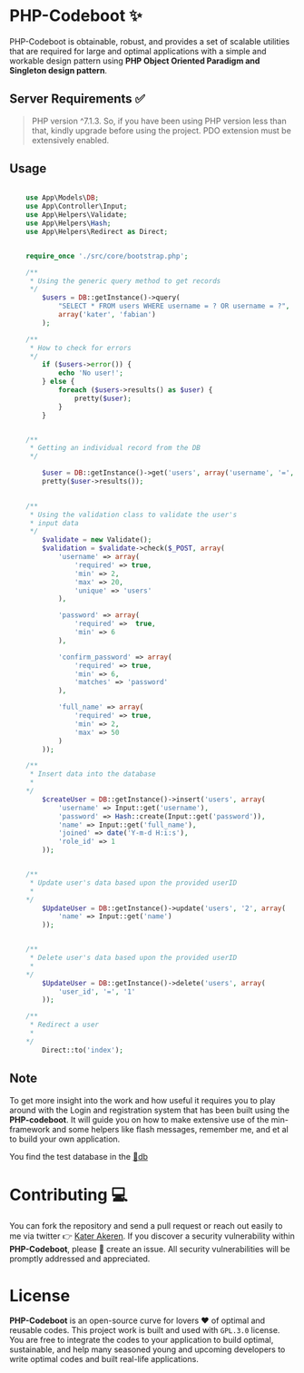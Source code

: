 # PHP-Codeboot :sparkles:

PHP-Codeboot is obtainable, robust, and provides a set of scalable utilities that are required for large and optimal applications with a simple and workable design pattern using **PHP Object Oriented Paradigm and Singleton design pattern**.

## Server Requirements :white_check_mark:
> PHP version ^7.1.3. So, if you have been using PHP version less than that, kindly upgrade before using the project. PDO extension must be extensively enabled.

## Usage 

```PHP
	
	use App\Models\DB;
	use App\Controller\Input;
	use App\Helpers\Validate;
	use App\Helpers\Hash;
	use App\Helpers\Redirect as Direct;


	require_once './src/core/bootstrap.php';

	/**
	 * Using the generic query method to get records
	 */
		$users = DB::getInstance()->query(
		    "SELECT * FROM users WHERE username = ? OR username = ?",
		    array('kater', 'fabian')
		);

	/**
	 * How to check for errors
	 */
		if ($users->error()) {
		    echo 'No user!';
		} else {
		    foreach ($users->results() as $user) {
		        pretty($user);
		    }
		}


	/**
	 * Getting an individual record from the DB
	 */

		$user = DB::getInstance()->get('users', array('username', '=', 'kater'));
		pretty($user->results());

	
	/**
	 * Using the validation class to validate the user's 
	 * input data
	 */
		$validate = new Validate();
		$validation = $validate->check($_POST, array(
			'username' => array(
				'required' => true,
				'min' => 2,
				'max' => 20,
				'unique' => 'users'
			),

			'password' => array(
				'required' =>  true,
				'min' => 6
			),

			'confirm_password' => array(
				'required' => true,
				'min' => 6,
				'matches' => 'password'
			),

			'full_name' => array(
				'required' => true,
				'min' => 2,
				'max' => 50
			)
		));

	/**
	 * Insert data into the database
	 * 
	*/
		$createUser = DB::getInstance()->insert('users', array(
			'username' => Input::get('username'),
			'password' => Hash::create(Input::get('password')),
			'name' => Input::get('full_name'),
			'joined' => date('Y-m-d H:i:s'),
			'role_id' => 1
		));


	/**
	 * Update user's data based upon the provided userID
	 * 
	*/
		$UpdateUser = DB::getInstance()->update('users', '2', array(
			'name' => Input::get('name')
		));


	/**
	 * Delete user's data based upon the provided userID
	 * 
	*/
		$UpdateUser = DB::getInstance()->delete('users', array(
			'user_id', '=', '1'
		));

	/**
	 * Redirect a user
	 * 
	*/
		Direct::to('index');

```

## Note 

To get more insight into the work and how useful it requires you to play around with the Login and registration system that has been built using the **PHP-codeboot**. It will guide you on how to make extensive use of the min-framework and some helpers like flash messages, remember me, and et al to build your own application. 

You find the test database in the [:open_file_folder:db](https://github.com/akeren/php-codeboot/tree/master/db) 

# Contributing :computer:

You can fork the repository and send a pull request or reach out easily to me via twitter :point_right: [Kater Akeren](https://twitter.com/katerakeren). If you discover a security vulnerability within **PHP-Codeboot**, please :pray: create an issue. All security vulnerabilities will be promptly addressed and appreciated.


# License
**PHP-Codeboot** is an open-source curve for lovers :heart: of optimal and reusable codes. This project work is built and used with `GPL.3.0` license. You are free to integrate the codes to your application to build optimal, sustainable, and help many seasoned young and upcoming developers to write optimal codes and built real-life applications.